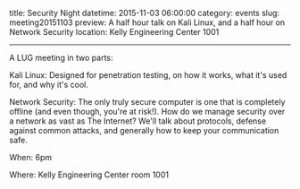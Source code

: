 title: Security Night
datetime: 2015-11-03 06:00:00
category: events
slug: meeting20151103
preview: A half hour talk on Kali Linux, and a half hour on Network Security
location: Kelly Engineering Center 1001

---

A LUG meeting in two parts:

Kali Linux: Designed for penetration testing, on how it works, what 
it's used for, and why it's cool.

Network Security: The only truly secure computer is one that is 
completely offline (and even though, you're at risk!). How do we
manage security over a network as vast as The Internet?  We'll talk
about protocols, defense against common attacks, and generally how
to keep your communication safe.

When: 6pm

Where: Kelly Engineering Center room 1001
